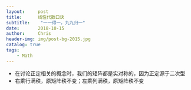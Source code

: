 ```yaml
---
layout:     post
title:      线性代数口诀
subtitle:    "一一得一，九九归一"
date:       2018-10-15
author:     Chris
header-img: img/post-bg-2015.jpg
catalog: true
tags:
    - Math
---
```


* 在讨论正定相关的概念时，我们的矩阵都是实对称的，因为正定源于二次型
* 右乘行满秩，原矩阵秩不变；左乘列满秩，原矩阵秩不变
